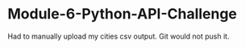# Module-6-Python-API-Challenge

Had to manually upload my cities csv output. Git would not push it.
